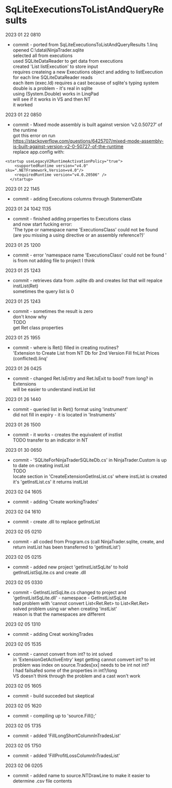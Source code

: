 ﻿# SqLiteExecutionsToListAndQueryResults

2023 01 22 0810  
*	commit - ported from SqLiteExecutionsToListAndQueryResults 1.linq  
    opened C:\data\NinjaTrader.sqlite  
    selected all from executions  
    used SQLiteDataReader to get data from executions  
    created 'List<Executions> listExecution' to store input  
    requires createing a new Executions object and adding to listExecution for each line SQLiteDataReader reads  
    each item (exec.Id) requires a cast because of sqlite's typing system  
    double is a problem - it's real in sqlite  
    using (System.Double) works in LinqPad  
    will see if it works in VS and then NT  
    it worked  

2023 01 22 0850  
*   commit - Mixed mode assembly is built against version ‘v2.0.50727′ of the runtime  
    got this error on run  
    https://stackoverflow.com/questions/6425707/mixed-mode-assembly-is-built-against-version-v2-0-50727-of-the-runtime  
    replace app.config <startup></startup> with:  
```
<startup useLegacyV2RuntimeActivationPolicy="true">
    <supportedRuntime version="v4.0" sku=".NETFramework,Version=v4.0"/>
    <requiredRuntime version="v4.0.20506" />
  </startup>
```

2023 01 22 1145  
*   commit - adding Executions columns through StatementDate  

2023 01 24 1042 1135  
*   commit - finished adding properties to Executions class  
    and now start fucking error:  
    'The type or namespace name 'ExecutionsClass' could not be found (are you missing a using directive or an assembly reference?)'  

2023 01 25 1200  
*   commit - error 'namespace name 'ExecutionsClass' could not be found ' is from not adding 
    file to project I think  

2023 01 25 1243  
*   commit - retrieves data from .sqlite db and creates list that will repalce instList(Ret)  
    sometimes the query list is 0   

2023 01 25 1243  
*   commit - sometimes the result is zero  
    don't know why  
    TODO  
    get Ret class properties  

2023 01 25 1955  
*   commit - where is Ret() filled in creating routines?  
    'Extension to Create List from NT Db for 2nd Version Fill fnList Prices (conflicted).linq'  

2023 01 26 0425  
*   commit - changed Ret.IsEntry and Ret.IsExit to bool? from long? in Extensions  
    will be easier to understand instList list  

2023 01 26 1440  
*   commit - queried list in Ret() format using 'instrument'  
    did not fill in expiry - it is located in 'Instruments'  

2023 01 26 1500  
*   commit - it works - creates the equivalent of instlist  
    TODO
    transfer to an indicator in NT  

2023 01 30 0650  
*   commit - 'SQLiteForNinjaTraderSQLiteDb.cs' in NinjaTrader.Custom is up to date on creating instList  
    TODO  
    locate section in 'CreateExtensionGetInsList.cs' where instList is created  
    it's 'getInstList.cs'  it returns instList  

2023 02 04 1605  
*   commit - adding 'Create workingTrades'  

2023 02 04 1610  
*   commit - create .dll to replace getInstList  

2023 02 05 0210  
*   commit - all coded from Program.cs (call NinjaTrader.sqlite, create, and return instList has been transferred to 'getInstList')  

2023 02 05 0215  
*   commit - added new project 'getInstListSqLite' to hold getInstListSqLite.cs and create .dll  

2023 02 05 0330  
*   commit - GetInstListSqLite.cs changed to project and 'getInstListSqLite.dll' - namespace - GetInstListSqLite  
    had problem with 'cannot convert List<Ret.Ret> to List<Ret.Ret>  
    solved problem using var when creating 'instList'  
    reason is that the namespaces are different    

2023 02 05 1310  
*   commit - adding Creat workingTrades

2023 02 05 1535  
*   commit - cannot convert from int? to int solved  
    in 'ExtensionGetActiveEntry' kept getting cannot comvert int? to int  
    problem was index on source.Trades[xx] needs to be int not int?  
    I had failsafed some of the properties in int?/long  
    VS doesn't think through the problem and a cast won't work  

2023 02 05 1605  
*   commit -  build succeded but skeptical  

2023 02 05 1620  
*   commit - compiling up to 'source.Fill();'  

2023 02 05 1735  
*   commit - added 'FillLongShortColumnInTradesList'  

2023 02 05 1750  
*   commit - added 'FillProfitLossColumnInTradesList'

2023 02 06 0205  
*   commit - added name to source.NTDrawLine to make it easier to determine .csv file contents  